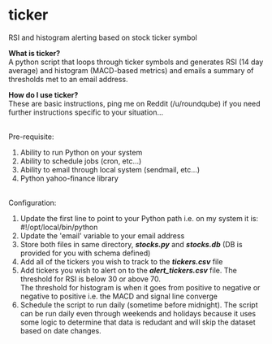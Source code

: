 # ticker
RSI and histogram alerting based on stock ticker symbol

<b>What is ticker?</b><br>
A python script that loops through ticker symbols and generates RSI (14 day average) and histogram (MACD-based metrics)
and emails a summary of thresholds met to an email address.

<b>How do I use ticker?</b><br>
These are basic instructions, ping me on Reddit (/u/roundqube) if you need further instructions specific to your situation...<br><br>

Pre-requisite:<br>
1. Ability to run Python on your system<br>
2. Ability to schedule jobs (cron, etc...)<br>
3. Ability to email through local system (sendmail, etc...)<br>
4. Python yahoo-finance library<br><br>

Configuration:<br>
1. Update the first line to point to your Python path i.e. on my system it is: #!/opt/local/bin/python<br>
2. Update the 'email' variable to your email address<br>
3. Store both files in same directory, <i><b>stocks.py</b></i> and <i><b>stocks.db</b></i> (DB is provided for you with schema defined)<br>
4. Add all of the tickers you wish to track to the <i><b>tickers.csv</b></i> file<br>
5. Add tickers you wish to alert on to the <i><b>alert_tickers.csv</b></i> file.  The threshold for RSI is below 30 or above 70.  
The threshold for histogram is when it goes from positive to negative or negative to positive i.e. the MACD and signal line converge<br>
6. Schedule the script to run daily (sometime before midnight).  The script can be run daily even through weekends and holidays because it
uses some logic to determine that data is redudant and will skip the dataset based on date changes.

